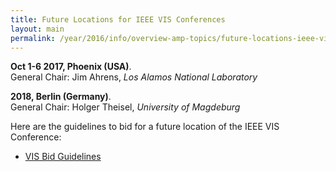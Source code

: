 ```yaml
---
title: Future Locations for IEEE VIS Conferences
layout: main
permalink: /year/2016/info/overview-amp-topics/future-locations-ieee-vis-conferences
---
```


**Oct 1-6 2017, Phoenix (USA)**.  
General Chair: Jim Ahrens, *Los Alamos National Laboratory*

**2018, Berlin (Germany)**.  
General Chair: Holger Theisel, *University of Magdeburg*

Here are the guidelines to bid for a future location of the IEEE VIS Conference:

* [VIS Bid Guidelines](/attachments/VISBidGuidelines.pdf)
